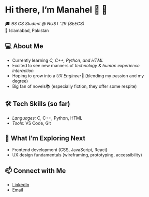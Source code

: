 # Hi there, I’m Manahel 👋 🌷

🎓 *BS CS Student @ NUST ’29 (SEECS)*  
📍 Islamabad, Pakistan  

## 💻 About Me  
- Currently learning *C, C++, Python, and HTML*  
- Excited to see new manners of *technology & human experience interaction*  
- Hoping to grow into a *UX Engineer*🦢 (blending my passion and my degree)  
- Big fan of novels📚 (especially fiction, they offer some respite)  

## 🛠 Tech Skills (so far)  
- *Languages:* C, C++, Python, HTML  
- *Tools:* VS Code, Git  

## 🌱 What I’m Exploring Next  
- Frontend development (CSS, JavaScript, React)  
- UX design fundamentals (wireframing, prototyping, accessibility)  

## 📫 Connect with Me  
- [LinkedIn](www.linkedin.com/in/manahel-kayani-3a2059345)  
- [Email](manahelzulqarnain4@gmail.com)
<!--
**manahelhehe/manahelhehe** is a ✨ _special_ ✨ repository because its `README.md` (this file) appears on your GitHub profile.

Here are some ideas to get you started:

- 🔭 I’m currently working on ...
- 🌱 I’m currently learning ...
- 👯 I’m looking to collaborate on ...
- 🤔 I’m looking for help with ...
- 💬 Ask me about ...
- 📫 How to reach me: ...
- 😄 Pronouns: ...
- ⚡ Fun fact: ...
-->
